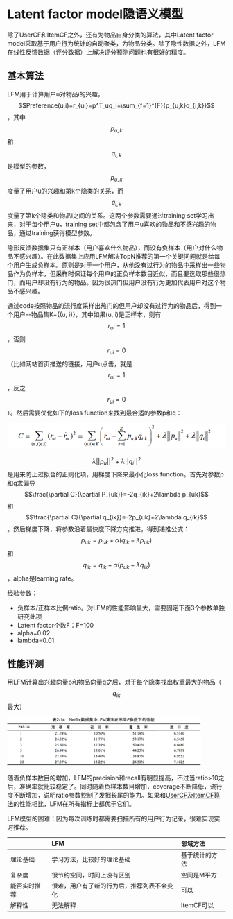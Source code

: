 # Latent factor model隐语义模型

除了UserCF和ItemCF之外，还有为物品自身分类的算法，其中Latent factor model采取基于用户行为统计的自动聚类，为物品分类。除了隐性数据之外，LFM在线性反馈数据（评分数据）上解决评分预测问题也有很好的精度。

## 基本算法

LFM用于计算用户u对物品i的兴趣，$$Preference(u,i)=r_{ui}=p^T_uq_i=\sum_{f=1}^{F}{p_{u,k}q_{i,k}}$$，其中 $$p_{u,k}$$和 $$q_{i,k}$$是模型的参数，$$p_{u,k}$$ 度量了用户u的兴趣和第k个隐类的关系，而$$q_{i,k}$$度量了第k个隐类和物品i之间的关系。这两个参数需要通过training set学习出来，对于每个用户u，training set中都包含了用户u喜欢的物品和不感兴趣的物品，通过training获得模型参数。

隐形反馈数据集只有正样本（用户喜欢什么物品），而没有负样本（用户对什么物品不感兴趣）。在此数据集上应用LFM解决TopN推荐的第一个关键问题就是给每个用户生成负样本。原则是对于一个用户，从他没有过行为的物品中采样出一些物品作为负样本，但采样时保证每个用户的正负样本数目近似，而且要选取那些很热门，而用户却没有行为的物品。因为很热门但用户没有行为更加代表用户对这个物品不感兴趣。

通过code按照物品的流行度采样出热门的但用户却没有过行为的物品后，得到一个用户--物品集K={\(u, i\)}，其中如果\(u, i\)是正样本，则有 $$r_{ui}=1$$，否则$$r_{ui}=0$$（比如网站首页推送的链接，用户u点击，就是$$r_{ui}=1$$，反之$$r_{ui}=0$$）。然后需要优化如下的loss function来找到最合适的参数p和q：

![](../.gitbook/assets/image%20%2860%29.png)

$$\lambda||p_u||^2+\lambda||q_i||^2$$是用来防止过拟合的正则化项，用梯度下降来最小化loss function。首先对参数p和q求偏导 $$\frac{\partial C}{\partial P_{uk}}=-2q_{ik}+2\lambda p_{uk}$$和 $$\frac{\partial C}{\partial q_{ik}}=-2p_{uk}+2\lambda q_{ik}$$。然后梯度下降，将参数沿着最快度下降方向推进，得到递推公式： $$p_{uk}=p_{uk}+\alpha(q_{ik}-\lambda p_{uk})$$ 和 $$q_{ik}=q_{ik}+\alpha(p_{uk}-\lambda q_{ik})$$ ，alpha是learning rate。

经验参数：

* 负样本/正样本比例ratio。对LFM的性能影响最大，需要固定下面3个参数单独研究此项
* Latent factor个数F：F=100
* alpha=0.02
* lambda=0.01

## 性能评测

用LFM计算出兴趣向量p和物品向量q之后，对于每个隐类找出权重最大的物品（$$q_{ik}$$最大）

![](../.gitbook/assets/image%20%2842%29.png)

随着负样本数目的增加，LFM的precision和recall有明显提高，不过当ratio&gt;10之后，准确率就比较稳定了。同时随着负样本数目增加，coverage不断降低，流行度不断增加，说明ratio参数控制了发掘长尾的能力。如果和[UserCF及ItemCF算法](https://app.gitbook.com/@hlj12530/s/stemgene/~/drafts/-M883h1WhOKQlQH6SIcj/recommendation-system/neighborhood-based)的性能相比，LFM在所有指标上都优于它们。

LFM模型的困难：因为每次训练时都需要扫描所有的用户行为记录，很难实现实时推荐。

|  | LFM | 邻域方法 |
| :--- | :--- | :--- |
| 理论基础 | 学习方法，比较好的理论基础 | 基于统计的方法 |
| 复杂度 | 很节约空间，时间上没有区别 | 空间是M平方 |
| 能否实时推荐 | 很难，用户有了新的行为后，推荐列表不会变化 | 可以 |
| 解释性 | 无法解释 | ItemCF可以 |

